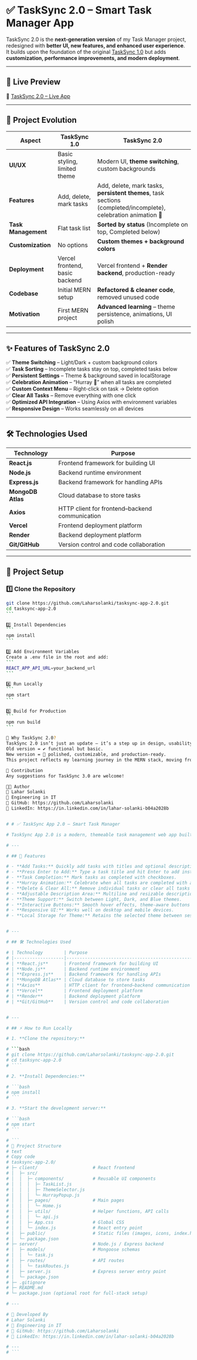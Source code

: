 # ✅ TaskSync 2.0 – Smart Task Manager App

TaskSync 2.0 is the **next-generation version** of my Task Manager project, redesigned with **better UI, new features, and enhanced user experience**.  
It builds upon the foundation of the original [TaskSync 1.0](https://github.com/Laharsolanki/tasksync-app) but adds **customization, performance improvements, and modern deployment**.

---

## 🚀 Live Preview

🔗 [TaskSync 2.0 – Live App](https://tasksync-app-2-0.vercel.app/)

---

## 📌 Project Evolution

| Aspect              | TaskSync 1.0                   | TaskSync 2.0                                                                                                   |
| ------------------- | ------------------------------ | -------------------------------------------------------------------------------------------------------------- |
| **UI/UX**           | Basic styling, limited theme   | Modern UI, **theme switching**, custom backgrounds                                                             |
| **Features**        | Add, delete, mark tasks        | Add, delete, mark tasks, **persistent themes**, task sections (completed/incomplete), celebration animation 🎉 |
| **Task Management** | Flat task list                 | **Sorted by status** (Incomplete on top, Completed below)                                                      |
| **Customization**   | No options                     | **Custom themes + background colors**                                                                          |
| **Deployment**      | Vercel frontend, basic backend | Vercel frontend + **Render backend**, production-ready                                                         |
| **Codebase**        | Initial MERN setup             | **Refactored & cleaner code**, removed unused code                                                             |
| **Motivation**      | First MERN project             | **Advanced learning** – theme persistence, animations, UI polish                                               |

---

## ✨ Features of TaskSync 2.0

✅ **Theme Switching** – Light/Dark + custom background colors  
✅ **Task Sorting** – Incomplete tasks stay on top, completed tasks below  
✅ **Persistent Settings** – Theme & background saved in localStorage  
✅ **Celebration Animation** – “Hurray 🎉” when all tasks are completed  
✅ **Custom Context Menu** – Right-click on task → Delete option  
✅ **Clear All Tasks** – Remove everything with one click  
✅ **Optimized API Integration** – Using Axios with environment variables  
✅ **Responsive Design** – Works seamlessly on all devices

---

## 🛠️ Technologies Used

| Technology        | Purpose                                        |
| ----------------- | ---------------------------------------------- |
| **React.js**      | Frontend framework for building UI             |
| **Node.js**       | Backend runtime environment                    |
| **Express.js**    | Backend framework for handling APIs            |
| **MongoDB Atlas** | Cloud database to store tasks                  |
| **Axios**         | HTTP client for frontend–backend communication |
| **Vercel**        | Frontend deployment platform                   |
| **Render**        | Backend deployment platform                    |
| **Git/GitHub**    | Version control and code collaboration         |

---

## 📂 Project Setup

### 1️⃣ Clone the Repository

````bash
git clone https://github.com/Laharsolanki/tasksync-app-2.0.git
cd tasksync-app-2.0
```

2️⃣ Install Dependencies
```
npm install
```

3️⃣ Add Environment Variables
Create a .env file in the root and add:
```
REACT_APP_API_URL=your_backend_url
```

4️⃣ Run Locally
```
npm start
```

5️⃣ Build for Production
```
npm run build
```

🎯 Why TaskSync 2.0?
TaskSync 2.0 isn’t just an update – it’s a step up in design, usability, and performance.
Old version = ✔️ functional but basic.
New version = 🌟 polished, customizable, and production-ready.
This project reflects my learning journey in the MERN stack, moving from basic CRUD apps to theme persistence, UI animations, and full-stack deployment.

🤝 Contribution
Any suggestions for TaskSync 3.0 are welcome!

🧑‍💻 Author
👤 Lahar Solanki
💼 Engineering in IT
🔗 GitHub: https://github.com/Laharsolanki
🔗 LinkedIn: https://in.linkedin.com/in/lahar-solanki-b04a2028b


# # ✅ TaskSync App 2.0 – Smart Task Manager

# TaskSync App 2.0 is a modern, themeable task management web app built with React. It offers a clean, responsive interface with features like task completion animations, theme customization, and intuitive task management.

# ---

# ## 🚀 Features

# - **Add Tasks:** Quickly add tasks with titles and optional descriptions.
# - **Press Enter to Add:** Type a task title and hit Enter to add instantly.
# - **Task Completion:** Mark tasks as completed with checkboxes.
# - **Hurray Animation:** Celebrate when all tasks are completed with a green success popup.
# - **Delete & Clear All:** Remove individual tasks or clear all tasks with intuitive buttons.
# - **Adjustable Description Area:** Multiline and resizable description input.
# - **Theme Support:** Switch between Light, Dark, and Blue themes.
# - **Interactive Buttons:** Smooth hover effects, theme-aware buttons for a professional look.
# - **Responsive UI:** Works well on desktop and mobile devices.
# - **Local Storage for Theme:** Retains the selected theme between sessions.


# ---

# ## 🛠️ Technologies Used

# | Technology        | Purpose                                        |
# |-------------------|------------------------------------------------|
# | **React.js**      | Frontend framework for building UI             |
# | **Node.js**       | Backend runtime environment                    |
# | **Express.js**    | Backend framework for handling APIs            |
# | **MongoDB Atlas** | Cloud database to store tasks                  |
# | **Axios**         | HTTP client for frontend–backend communication |
# | **Vercel**        | Frontend deployment platform                   |
# | **Render**        | Backend deployment platform                    |
# | **Git/GitHub**    | Version control and code collaboration         |


# ---

# ## ⚡ How to Run Locally

# 1. **Clone the repository:**

# ```bash
# git clone https://github.com/Laharsolanki/tasksync-app-2.0.git
# cd tasksync-app-2.0
# ````

# 2. **Install Dependencies:**

# ```bash
# npm install
# ```

# 3. **Start the development server:**

# ```bash
# npm start
# ```

# ```
# 📁 Project Structure
# text
# Copy code
# tasksync-app-2.0/
# ├─ client/                     # React frontend
# │  ├─ src/
# │  │  ├─ components/           # Reusable UI components
# │  │  │  ├─ TaskList.js
# │  │  │  ├─ ThemeSelector.js
# │  │  │  └─ HurrayPopup.js
# │  │  ├─ pages/                # Main pages
# │  │  │  └─ Home.js
# │  │  ├─ utils/                # Helper functions, API calls
# │  │  │  └─ api.js
# │  │  ├─ App.css               # Global CSS
# │  │  └─ index.js              # React entry point
# │  ├─ public/                  # Static files (images, icons, index.html)
# │  └─ package.json
# ├─ server/                     # Node.js / Express backend
# │  ├─ models/                  # Mongoose schemas
# │  │  └─ task.js
# │  ├─ routes/                  # API routes
# │  │  └─ taskRoutes.js
# │  ├─ server.js                # Express server entry point
# │  └─ package.json
# ├─ .gitignore
# ├─ README.md
# └─ package.json (optional root for full-stack setup)

# ---

# 👤 Developed By
# Lahar Solanki
# 💼 Engineering in IT
# 🔗 GitHub: https://github.com/Laharsolanki
# 🔗 LinkedIn: https://in.linkedin.com/in/lahar-solanki-b04a2028b

# ---
# ```
